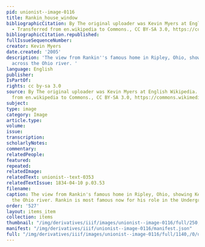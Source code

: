 ```yaml
---
pid: unionist--image-0116
title: Rankin_house_window
bibliographicCitation: By The original uploader was Kevin Myers at English Wikipedia.
  - Transferred from en.wikipedia to Commons., CC BY-SA 3.0, https://commons.wikimedia.org/w/index.php?curid=50264389
bibliographicCitation.republished: 
fullIssueSequenceNumber: 
creator: Kevin Myers
date.created: '2005'
description: 'The view from Rankin''s famous home in Ripley, Ohio, showing Kentucky
  across the Ohio river. '
language: English
publisher: 
IsPartOf: 
rights: cc by-sa 3.0
source: By The original uploader was Kevin Myers at English Wikipedia. - Transferred
  from en.wikipedia to Commons., CC BY-SA 3.0, https://commons.wikimedia.org/w/index.php?curid=50264389
subject: 
type: image
category: Image
article.type: 
volume: 
issue: 
transcription: 
scholarlyNotes: 
commentary: 
relatedPeople: 
featured: 
repeated: 
relatedImage: 
relatedText: unionist--text-0353
relatedTextIssue: 1834-04-10 p.03.53
filename: 
caption: The view from Rankin's famous home in Ripley, Ohio, showing Kentucky across
  the Ohio river. Rankin is most famous now for his role in the Underground Railroad.
order: '527'
layout: items_item
collection: items
thumbnail: "/img/derivatives/iiif/images/unionist--image-0116/full/250,/0/default.jpg"
manifest: "/img/derivatives/iiif/unionist--image-0116/manifest.json"
full: "/img/derivatives/iiif/images/unionist--image-0116/full/1140,/0/default.jpg"
---
```

